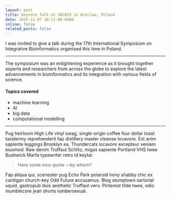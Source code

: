 ```yaml
---
layout: post
title: Keynote Talk at IB2023 in Wroclaw, Poland
date: 2015-11-07 16:11:00-0400
inline: false
related_posts: false
---
```


I was invited to give a talk during the 17th International Symposium on Integrative Bioinformatics organised this time in Poland.

***

 The symposium was an enlightening experience as it brought together experts and researchers from across the globe to explore the latest advancements in bioinformatics and its integration with various fields of science. 

#### Topics covered
<ul>
    <li>machine learning</li>
    <li>AI</li>
    <li>big data</li>
    <li>computational modelling</li>
</ul>


***

Pug heirloom High Life vinyl swag, single-origin coffee four dollar toast taxidermy reprehenderit fap distillery master cleanse locavore. Est anim sapiente leggings Brooklyn ea. Thundercats locavore excepteur veniam eiusmod. Raw denim Truffaut Schlitz, migas sapiente Portland VHS twee Bushwick Marfa typewriter retro id keytar.

> Here some nice quote
> —by whom?

Fap aliqua qui, scenester pug Echo Park polaroid irony shabby chic ex cardigan church-key Odd Future accusamus. Blog stumptown sartorial squid, gastropub duis aesthetic Truffaut vero. Pinterest tilde twee, odio mumblecore jean shorts lumbersexual.
